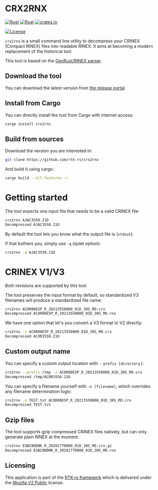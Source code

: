 CRX2RNX
=======

[![Rust](https://github.com/rtk-rs/crx2rnx/actions/workflows/rust.yml/badge.svg)](https://github.com/rtk-rs/crx2rnx/actions/workflows/rust.yml)
[![Rust](https://github.com/rtk-rs/crx2rnx/actions/workflows/daily.yml/badge.svg)](https://github.com/rtk-rs/crx2rnx/actions/workflows/daily.yml)
[![crates.io](https://img.shields.io/crates/v/crx2rnx.svg)](https://crates.io/crates/crx2rnx)

[![License](https://img.shields.io/badge/license-MPL_2.0-orange?style=for-the-badge&logo=mozilla)](https://github.com/rtk-rs/qc-traits/blob/main/LICENSE)

`crx2rnx` is a small command line utility to decompress
your CRINEX (Compact RINEX) files into readable RINEX. It aims at becoming
a modern replacement of the historical tool.

This tool is based on the [GeoRust/RINEX parser](https://github.com/georust/rinex).

## Download the tool

You can download the latest version from [the release portal](https://github.com/rtk-rs/crx2rnx/releases)

## Install from Cargo

You can directly install the tool from Cargo with internet access:

```bash
cargo install crx2rnx
```

## Build from sources

Download the version you are interested in:

```bash
git clone https://github.com/rtk-rs/crx2rnx
```

And build it using cargo:

```bash
cargo build --all-features -r
```

Getting started
===============

The tool expects one input file that needs to be a valid CRINEX file:

```bash
crx2rnx AJAC3550.21D
Decompressed AJAC3550.21O
```

By default the tool lets you know what the output file is (`stdout`).  

If that bothers you, simply use `-q` (quiet option): 

```bash
crx2rnx -q AJAC3550.21D
```

CRINEX V1/V3
============

Both revisions are supported by this tool.

The tool preserves the input format by default, so standardized V3 filenames will produce a standardized file name:

```bash
crx2rnx ACOR00ESP_R_20213550000_01D_30S_MO.crx
Decompressed ACOR00ESP_R_20213550000_01D_30S_MO.rnx
```

We have one option that let's you convert a V3 format to V2 directly:

```bash
crx2rnx -s ACOR00ESP_R_20213550000_01D_30S_MO.crx
Decompressed ACOR3550.21O
```

## Custom output name

You can specify a custom output location with `--prefix [directory]`: 

```bash
crx2rnx --prefix /tmp -s ACOR00ESP_R_20213550000_01D_30S_MO.crx
Decompressed /tmp/ACOR3550.21O
```

You can specify a filename yourself with `-o [filename]`,
which overrides any filename determination logic:

```bash
crx2rnx -o TEST.txt ACOR00ESP_R_20213550000_01D_30S_MO.crx
Decompressed TEST.txt
```

## Gzip files

The tool supports gzip compressed CRINEX files natively, but can only generate
plain RINEX at the moment:

```bash
crx2rnx ESBC00DNK_R_20201770000_01D_30S_MO.crx.gz
Decompressed ESBC00DNK_R_20201770000_01D_30S_MO.rnx
```

## Licensing

This application is part of the [RTK-rs framework](https://github.com/rtk-rs) which
is delivered under the [Mozilla V2 Public](https://www.mozilla.org/en-US/MPL/2.0) license.
